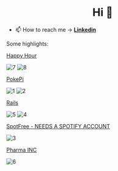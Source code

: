 <h1 align="center">Hi 👋</h1>

- 📫 How to reach me -> **[Linkedin](https://www.linkedin.com/in/emoreiravirtus/)**

Some highlights:


[Happy Hour](https://teste-oowlish-c9315.web.app/)

![7](https://user-images.githubusercontent.com/56691312/205151998-78897ec0-8f01-4748-b51b-6708130013d3.gif)
![8](https://user-images.githubusercontent.com/56691312/205152003-8d3458e5-a7fd-421e-9ae8-31e876b30616.gif)

[PokePi](https://pokemonbattle-acccf.web.app/)

![1](https://user-images.githubusercontent.com/56691312/205147854-cde881be-30c9-4384-b179-d1bd312a9e71.gif)
![2](https://user-images.githubusercontent.com/56691312/205148234-5959898a-b042-4066-b787-da9127763e92.gif)

[Rails](https://emoreiravirtus.github.io/Railsware)

![5](https://user-images.githubusercontent.com/56691312/205150653-c413ec61-a399-4852-9873-dccfd4d173f6.gif)
![4](https://user-images.githubusercontent.com/56691312/205150679-81e5fb5f-5b4e-4762-9d33-d8e4e4f1d4f4.gif)

[SpotFree - NEEDS A SPOTIFY ACCOUNT](https://spotfree-84208.web.app/)

![3](https://user-images.githubusercontent.com/56691312/205148880-163d495a-4be1-4c8d-acba-696c2dba8e3b.gif)

[Pharma INC](https://pharma-inc-elias.web.app/)

![6](https://user-images.githubusercontent.com/56691312/205151302-dd477ecb-6e39-41d9-9452-538baac4430c.gif)


